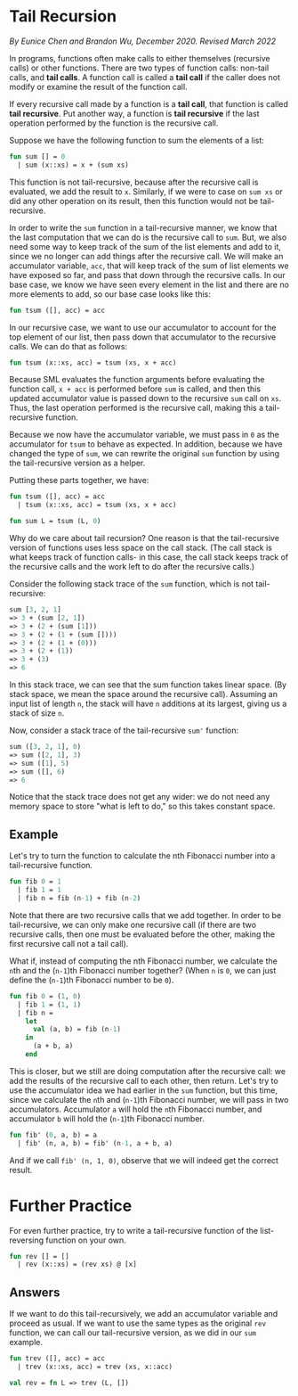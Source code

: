 # Tail Recursion
_By Eunice Chen and Brandon Wu, December 2020. Revised March 2022_

In programs, functions often make calls to either themselves (recursive calls) or other functions. There are two types of function calls: non-tail calls, and **tail calls**. A function call is called a **tail call** if the caller does not modify or examine the result of the function call.

If every recursive call made by a function is a **tail call**, that function is called **tail recursive**. Put another way, a function is **tail recursive** if the last operation performed by the function is the recursive call.

Suppose we have the following function to sum the elements of a list:
```sml
fun sum [] = 0
  | sum (x::xs) = x + (sum xs)
```
This function is not tail-recursive, because after the recursive call is evaluated, we add the result to `x`. Similarly, if we were to case on `sum xs` or did any other operation on its result, then this function would not be tail-recursive.

In order to write the `sum` function in a tail-recursive manner, we know that the last computation that we can do is the recursive call to `sum`. But, we also need some way to keep track of the sum of the list elements and add to it, since we no longer can add things after the recursive call. We will make an accumulator variable, `acc`, that will keep track of the sum of list elements we have exposed so far, and pass that down through the recursive calls. In our base case, we know we have seen every element in the list and there are no more elements to add, so our base case looks like this:
```sml
fun tsum ([], acc) = acc
```
In our recursive case, we want to use our accumulator to account for the top element of our list, then pass down that accumulator to the recursive calls. We can do that as follows:
```sml
fun tsum (x::xs, acc) = tsum (xs, x + acc)
```
Because SML evaluates the function arguments before evaluating the function call, `x + acc` is performed before `sum` is called, and then this updated accumulator value is passed down to the recursive `sum` call on `xs`. Thus, the last operation performed is the recursive call, making this a tail-recursive function.

Because we now have the accumulator variable, we must pass in `0` as the accumulator for `tsum` to behave as expected. In addition, because we have changed the type of `sum`, we can rewrite the original `sum` function by using the tail-recursive version as a helper.

Putting these parts together, we have:

```sml
fun tsum ([], acc) = acc
  | tsum (x::xs, acc) = tsum (xs, x + acc)

fun sum L = tsum (L, 0)
```

Why do we care about tail recursion? One reason is that the tail-recursive version of functions uses less space on the call stack. (The call stack is what keeps track of function calls- in this case, the call stack keeps track of the recursive calls and the work left to do after the recursive calls.)

Consider the following stack trace of the `sum` function, which is not tail-recursive:
```sml
sum [3, 2, 1]
=> 3 + (sum [2, 1])
=> 3 + (2 + (sum [1]))
=> 3 + (2 + (1 + (sum [])))
=> 3 + (2 + (1 + (0)))
=> 3 + (2 + (1))
=> 3 + (3)
=> 6
```
In this stack trace, we can see that the sum function takes linear space. (By stack space, we mean the space around the recursive call). Assuming an input list of length `n`, the stack will have `n` additions at its largest, giving us a stack of size `n`.

Now, consider a stack trace of the tail-recursive `sum'` function:
```sml
sum ([3, 2, 1], 0)
=> sum ([2, 1], 3)
=> sum ([1], 5)
=> sum ([], 6)
=> 6
```
Notice that the stack trace does not get any wider: we do not need any memory space to store "what is left to do," so this takes constant space.

## Example
Let's try to turn the function to calculate the nth Fibonacci number into a tail-recursive function.
```sml
fun fib 0 = 1
  | fib 1 = 1
  | fib n = fib (n-1) + fib (n-2)
```
Note that there are two recursive calls that we add together. In order to be tail-recursive, we can only make one recursive call (if there are two recursive calls, then one must be evaluated before the other, making the first recursive call not a tail call).

What if, instead of computing the nth Fibonacci number, we calculate the `n`th and the (`n-1`)th Fibonacci number together? (When `n` is `0`, we can just define the (`n-1`)th Fibonacci number to be `0`).
```sml
fun fib 0 = (1, 0)
  | fib 1 = (1, 1)
  | fib n =
    let
      val (a, b) = fib (n-1)
    in
      (a + b, a)
    end
```
This is closer, but we still are doing computation after the recursive call: we add the results of the recursive call to each other, then return. Let's try to use the accumulator idea we had earlier in the `sum` function, but this time, since we calculate the `n`th and (`n-1`)th Fibonacci number, we will pass in two accumulators. Accumulator `a` will hold the `n`th Fibonacci number, and accumulator `b` will hold the (`n-1`)th Fibonacci number.
```sml
fun fib' (0, a, b) = a
  | fib' (n, a, b) = fib' (n-1, a + b, a)
```
And if we call `fib' (n, 1, 0)`, observe that we will indeed get the correct result.

# Further Practice
For even further practice, try to write a tail-recursive function of the list-reversing function on your own.
```sml
fun rev [] = []
  | rev (x::xs) = (rev xs) @ [x]
```
## Answers
If we want to do this tail-recursively, we add an accumulator variable and proceed as usual. If we want to use the same types as the original `rev` function, we can call our tail-recursive version, as we did in our `sum` example.
```sml
fun trev ([], acc) = acc
  | trev (x::xs, acc) = trev (xs, x::acc)

val rev = fn L => trev (L, [])
```
